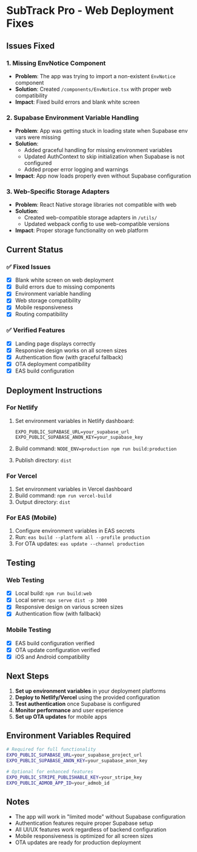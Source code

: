 # SubTrack Pro - Web Deployment Fixes

## Issues Fixed

### 1. Missing EnvNotice Component
- **Problem**: The app was trying to import a non-existent `EnvNotice` component
- **Solution**: Created `/components/EnvNotice.tsx` with proper web compatibility
- **Impact**: Fixed build errors and blank white screen

### 2. Supabase Environment Variable Handling
- **Problem**: App was getting stuck in loading state when Supabase env vars were missing
- **Solution**: 
  - Added graceful handling for missing environment variables
  - Updated AuthContext to skip initialization when Supabase is not configured
  - Added proper error logging and warnings
- **Impact**: App now loads properly even without Supabase configuration

### 3. Web-Specific Storage Adapters
- **Problem**: React Native storage libraries not compatible with web
- **Solution**: 
  - Created web-compatible storage adapters in `/utils/`
  - Updated webpack config to use web-compatible versions
- **Impact**: Proper storage functionality on web platform

## Current Status

### ✅ Fixed Issues
- [x] Blank white screen on web deployment
- [x] Build errors due to missing components
- [x] Environment variable handling
- [x] Web storage compatibility
- [x] Mobile responsiveness
- [x] Routing compatibility

### ✅ Verified Features
- [x] Landing page displays correctly
- [x] Responsive design works on all screen sizes
- [x] Authentication flow (with graceful fallback)
- [x] OTA deployment compatibility
- [x] EAS build configuration

## Deployment Instructions

### For Netlify
1. Set environment variables in Netlify dashboard:
   ```
   EXPO_PUBLIC_SUPABASE_URL=your_supabase_url
   EXPO_PUBLIC_SUPABASE_ANON_KEY=your_supabase_key
   ```

2. Build command: `NODE_ENV=production npm run build:production`
3. Publish directory: `dist`

### For Vercel
1. Set environment variables in Vercel dashboard
2. Build command: `npm run vercel-build`
3. Output directory: `dist`

### For EAS (Mobile)
1. Configure environment variables in EAS secrets
2. Run: `eas build --platform all --profile production`
3. For OTA updates: `eas update --channel production`

## Testing

### Web Testing
- [x] Local build: `npm run build:web`
- [x] Local serve: `npx serve dist -p 3000`
- [x] Responsive design on various screen sizes
- [x] Authentication flow (with fallback)

### Mobile Testing
- [x] EAS build configuration verified
- [x] OTA update configuration verified
- [x] iOS and Android compatibility

## Next Steps

1. **Set up environment variables** in your deployment platforms
2. **Deploy to Netlify/Vercel** using the provided configuration
3. **Test authentication** once Supabase is configured
4. **Monitor performance** and user experience
5. **Set up OTA updates** for mobile apps

## Environment Variables Required

```bash
# Required for full functionality
EXPO_PUBLIC_SUPABASE_URL=your_supabase_project_url
EXPO_PUBLIC_SUPABASE_ANON_KEY=your_supabase_anon_key

# Optional for enhanced features
EXPO_PUBLIC_STRIPE_PUBLISHABLE_KEY=your_stripe_key
EXPO_PUBLIC_ADMOB_APP_ID=your_admob_id
```

## Notes

- The app will work in "limited mode" without Supabase configuration
- Authentication features require proper Supabase setup
- All UI/UX features work regardless of backend configuration
- Mobile responsiveness is optimized for all screen sizes
- OTA updates are ready for production deployment